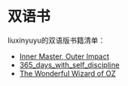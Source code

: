 # 双语书


liuxinyuyu的双语版书籍清单：

-   [Inner Master, Outer Impact](https://Chaotic-w.github.io/img/j03_inner_master_outer_impact/inner_master_outer_impact_bi_en_zh.html)
-   [365_days_with_self_discipline](https://Chaotic-w.github.io/img/e37_365_days_with_self_discipline/365_days_with_self_discipline_bi_en_zh.html)
-   [The Wonderful Wizard of OZ](https://Chaotic-w.github.io/img/j08_the_wonderful_wizard_of_oz/the_wonderful_wizard_of_oz_bi_txt_en_zh_no_pre.html)




